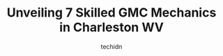 ---
layout: ampstory
image: https://images.unsplash.com/photo-1533690876270-13b7a3fa7a19?ixlib=rb-4.0.3&ixid=MnwxMjA3fDB8MHxwaG90by1wYWdlfHx8fGVufDB8fHx8&auto=format&fit=crop&w=640&h=853&q=80
author: techidn
featured: false
description: Entrust your vehicle to the 7 best GMC Mechanic in Charleston WV, USA and experience the difference they can make. With their extensive knowledge, state-of-the-art facilities, and commitment
title: Unveiling 7 Skilled GMC Mechanics in Charleston WV
cover:
   title: Unveiling 7 Skilled GMC Mechanics in Charleston WV
   subtitle: Rickpate
   background: https://images.unsplash.com/photo-1533690876270-13b7a3fa7a19?ixlib=rb-4.0.3&ixid=MnwxMjA3fDB8MHxwaG90by1wYWdlfHx8fGVufDB8fHx8&auto=format&fit=crop&w=640&h=853&q=80

pages: 
 - layout: thirds
   top: <h1>#1 Chestnut Street Auto Service</h1>
   bottom: "<p>First off, these guys are great! I didnt need to schedule an appointment, I came super early, and one of the owners, Richard, listened to everything I was worried about,</p>"
   background: https://www.knot35.com/toplist/wp-content/uploads/2023/06/best-gmc-mechanic-1-in-charleston-wv-1685836406.jpeg
   backgroundblur: true
 - layout: thirds
   top: <h1>#2 Steve & Stacys Servicenter</h1>
   bottom: "<p>130 Virginia St W, Charleston, WV 25302, United States</p>"
   background: https://www.knot35.com/toplist/wp-content/uploads/2023/06/best-gmc-mechanic-2-in-charleston-wv-1685836407.jpeg
   cta:
      link: https://www.knot35.com/toplist/unveiling-7-skilled-gmc-mechanics-in-charleston-wv/
      text: Unveiling 7 Skilled GMC Mechanics in Charleston WV
 - layout: thirds
   top: <h1>#3 Up the Creek Auto Repair and Towing</h1>
   bottom: "<p>3428 Chesterfield Ave, Charleston, WV 25304, United States</p>"
   background: https://www.knot35.com/toplist/wp-content/uploads/2023/06/best-gmc-mechanic-3-in-charleston-wv-1685836407.jpeg
   cta:
      link: https://www.knot35.com/toplist/unveiling-7-skilled-gmc-mechanics-in-charleston-wv/
      text: Unveiling 7 Skilled GMC Mechanics in Charleston WV
 - layout: thirds
   top: <h1>#4 Joe Holland Chevrolet Service</h1>
   bottom: "<p>1000 D St, South Charleston, WV 25303, United States</p>"
   background: https://images.unsplash.com/photo-1524169358666-79f22534bc6e?ixlib=rb-4.0.3&ixid=MnwxMjA3fDB8MHxwaG90by1wYWdlfHx8fGVufDB8fHx8&auto=format&fit=crop&w=640&h=853&q=80
   cta:
      link: https://www.knot35.com/toplist/unveiling-7-skilled-gmc-mechanics-in-charleston-wv/
      text: Unveiling 7 Skilled GMC Mechanics in Charleston WV
 - layout: thirds
   top: <h1>#5 Bigley Auto</h1>
   bottom: "<p>2360 Pennsylvania Ave, Charleston, WV 25302, United States</p>"
   background: https://images.unsplash.com/photo-1549241520-425e3dfc01cb?ixlib=rb-4.0.3&ixid=MnwxMjA3fDB8MHxwaG90by1wYWdlfHx8fGVufDB8fHx8&auto=format&fit=crop&w=640&h=853&q=80
   cta:
      link: https://www.knot35.com/toplist/unveiling-7-skilled-gmc-mechanics-in-charleston-wv/
      text: Unveiling 7 Skilled GMC Mechanics in Charleston WV
 - layout: thirds
   top: <h1>#6 JP Auto Repair</h1>
   bottom: "<p>516 Russell St, Charleston, WV 25302, United States</p>"
   background: https://images.unsplash.com/photo-1564951434112-64d74cc2a2d7?ixlib=rb-4.0.3&ixid=MnwxMjA3fDB8MHxwaG90by1wYWdlfHx8fGVufDB8fHx8&auto=format&fit=crop&w=640&h=853&q=80
   cta:
      link: https://www.knot35.com/toplist/unveiling-7-skilled-gmc-mechanics-in-charleston-wv/
      text: Unveiling 7 Skilled GMC Mechanics in Charleston WV
 - layout: thirds
   top: <h1>#7 Almost Heaven Auto Repair</h1>
   bottom: "<p>12 Commercial Dr, Charleston, WV 25311, United States</p>"
   background: https://images.unsplash.com/photo-1595364397663-fca4f075d796?ixlib=rb-4.0.3&ixid=MnwxMjA3fDB8MHxwaG90by1wYWdlfHx8fGVufDB8fHx8&auto=format&fit=crop&w=640&h=853&q=80
   cta:
      link: https://www.knot35.com/toplist/unveiling-7-skilled-gmc-mechanics-in-charleston-wv/
      text: Unveiling 7 Skilled GMC Mechanics in Charleston WV
 - layout: thirds
   middle: Continue reading...
   background: https://images.unsplash.com/photo-1552083974-186346191183?ixlib=rb-4.0.3&ixid=MnwxMjA3fDB8MHxwaG90by1wYWdlfHx8fGVufDB8fHx8&auto=format&fit=crop&w=640&h=853&q=80
   cta:
      link: https://www.knot35.com/toplist/unveiling-7-skilled-gmc-mechanics-in-charleston-wv/
      text: Unveiling 7 Skilled GMC Mechanics in Charleston WV
      
---